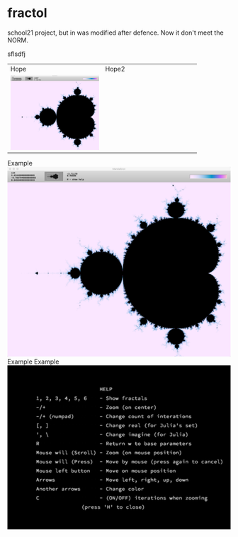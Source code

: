 # fractol
school21 project, but in was modified after defence. Now it don't meet the NORM.

<table cellpadding="2" cellspacing="2" width="100%" height="100%">
  <tr>
    <td width=200px> Hope </td>
    <td width=200px> Hope2</td>
  </tr>
  <tr>
    <td>
         <img src=https://github.com/mdenyse-en/screenshots/blob/master/Fracto_main_window.png>
    </td>
  </tr>
  <tr
    <td width=200px> sflsdfj</td>
  </tr>
</table>

Example      ![Program window](https://github.com/mdenyse-en/screenshots/blob/master/Fracto_main_window.png)  Example
Example  ![Hints: what you can use to manipulate the program](https://github.com/mdenyse-en/screenshots/blob/master/Fracto_hints.png)
